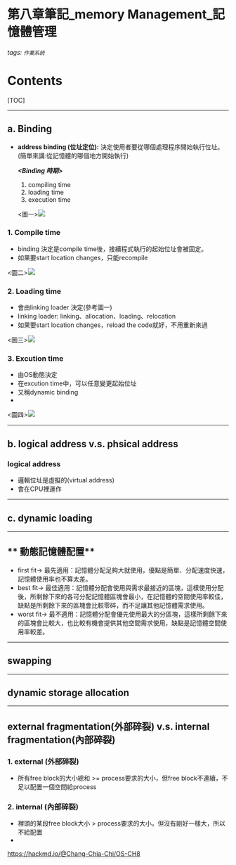 # 第八章筆記_memory Management_記憶體管理
###### tags: `作業系統`
# Contents
[TOC]

---
## **a. Binding**
- **address binding (位址定位):**
  決定使用者要從哪個處理程序開始執行位址。
  (簡單來講:從記憶體的哪個地方開始執行)
  
  ***<Binding 時期>***
  1. compiling time
  2. loading time
  3. execution time
  
  <圖一>![](https://i.imgur.com/eXayg4B.png)
  
 ### 1.  Compile time
  - binding 決定是compile time後，接續程式執行的起始位址會被固定。
  - 如果要start location changes，只能recompile
  
  <圖二>![](https://i.imgur.com/gWctraD.png)
  
 ### 2.  Loading time
  - 會由linking loader 決定(參考圖一) 
  - linking loader: linking、allocation、loading、relocation
  - 如果要start location changes，reload the code就好，不用重新來過
  
  <圖三>![](https://i.imgur.com/qTMLF2X.png)

 ### 3.  Excution time
  - 由OS動態決定
  - 在excution time中，可以任意變更起始位址
  - 又稱dynamic binding 
  - 
  <圖四>![](https://i.imgur.com/945l6oi.png)
  
 ----- 
## **b. logical address v.s. phsical address**
### logical address
- 邏輯位址是虛擬的(virtual address)
- 會在CPU裡運作
	
---
## **c. dynamic loading**

---
## ** 動態記憶體配置**
- first fit->
最先適用：記憶體分配足夠大就使用，優點是簡單、分配速度快速，記憶體使用率也不算太差。
- best fit->
最佳適用：記憶體分配會使用與需求最接近的區塊，這樣使用分配後，所剩餘下來的各可分配記憶體區塊會最小，在記憶體的空間使用率較佳，缺點是所剩餘下來的區塊會比較零碎，而不足讓其他記憶體需求使用。
- worst fit->
最不適用：記憶體分配會優先使用最大的分區塊，這樣所剩餘下來的區塊會比較大，也比較有機會提供其他空間需求使用，缺點是記憶體空間使用率較差。

---
## **swapping**
---
## **dynamic storage allocation**

---
## **external fragmentation(外部碎裂) v.s. internal fragmentation(內部碎裂)**
### 1. external (外部碎裂)
- 所有free block的大小總和 >= process要求的大小，但free block不連續，不足以配置一個空間給process

### 2. internal (內部碎裂)
- 裡頭的某段free block大小 > process要求的大小，但沒有剛好一樣大，所以不給配置
- 
  
https://hackmd.io/@Chang-Chia-Chi/OS-CH8
  


